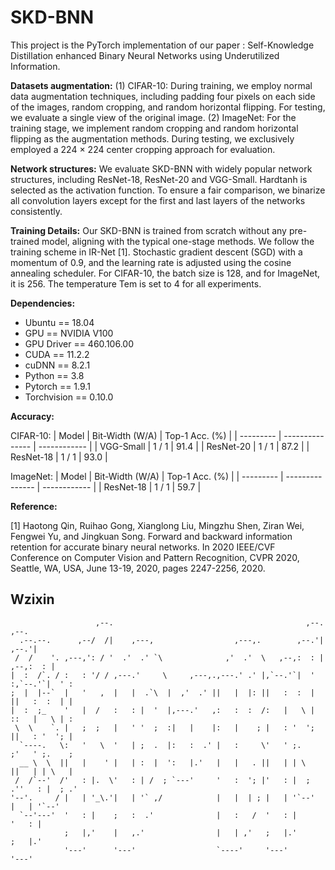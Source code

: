 # SKD-BNN

This project is the PyTorch implementation of our paper : Self-Knowledge Distillation enhanced Binary Neural Networks using Underutilized Information.

**Datasets augmentation:** (1) CIFAR-10: During training, we employ normal data augmentation techniques, including padding four pixels on each side of the images, random cropping, and random horizontal flipping. For testing, we evaluate a single view of the original image. (2) ImageNet: For the training stage, we implement random cropping and random horizontal flipping as the augmentation methods. During testing, we exclusively employed a 224 × 224 center cropping approach for evaluation.

**Network structures:** We evaluate SKD-BNN with widely popular network structures, including ResNet-18, ResNet-20 and VGG-Small. Hardtanh is selected as the activation function. To ensure a fair comparison, we binarize all convolution layers except for the first and last layers of the networks consistently.

**Training Details:** Our SKD-BNN is trained from scratch without any pre-trained model, aligning with the typical one-stage methods. We follow the training scheme in IR-Net [1]. Stochastic gradient descent (SGD) with a momentum of 0.9, and the learning rate is adjusted using the cosine annealing scheduler. For CIFAR-10, the batch size is 128, and for ImageNet, it is 256. The temperature Tem is set to 4 for all experiments.

**Dependencies:**

- Ubuntu == 18.04
- GPU == NVIDIA V100
- GPU Driver == 460.106.00
- CUDA == 11.2.2
- cuDNN == 8.2.1
- Python == 3.8
- Pytorch == 1.9.1
- Torchvision == 0.10.0

**Accuracy:** 

CIFAR-10:
|   Model   | Bit-Width (W/A) | Top-1 Acc. (%) |
| --------- | --------------- | ------------ |
| VGG-Small | 1 / 1           | 91.4         |
| ResNet-20 | 1 / 1           | 87.2         |
| ResNet-18 | 1 / 1           | 93.0         | 

ImageNet:
|   Model   | Bit-Width (W/A) | Top-1 Acc. (%) |
| --------- | --------------- | ------------ |
| ResNet-18 | 1 / 1           | 59.7         |

**Reference:** 

[1] Haotong Qin, Ruihao Gong, Xianglong Liu, Mingzhu Shen,
Ziran Wei, Fengwei Yu, and Jingkuan Song. Forward and
backward information retention for accurate binary neural networks. In 2020 IEEE/CVF Conference on Computer Vision and Pattern Recognition, CVPR 2020, Seattle, WA, USA, June 13-19, 2020, pages 2247-2256, 2020.

<!-- ## Citation

If you find our code useful for your research, please consider citing:

    @article{XXXXXX,
      title={Self-Knowledge Distillation enhanced Binary Neural Networks using Underutilized Information},
      DOI={XXXXXX},
      author={XXXXXX},
      journal={XXXXXX},
      year={XXXXXX},
      month={XXXXXX}
    } -->

## Wzixin

                                                                                        
                       ,--.                                           ,--.         ,--. 
      .--.--.      ,--/  /|    ,---,                  ,---,.        ,--.'|       ,--.'| 
     /  /    '. ,---,': / '  .'  .' `\              ,'  .'  \   ,--,:  : |   ,--,:  : | 
    |  :  /`. / :   : '/ / ,---.'     \     ,---,.,---.' .' |,`--.'`|  ' :,`--.'`|  ' : 
    ;  |  |--`  |   '   ,  |   |  .`\  |  ,'  .' ||   |  |: ||   :  :  | ||   :  :  | | 
    |  :  ;_    '   |  /   :   : |  '  |,---.'   ,:   :  :  /:   |   \ | ::   |   \ | : 
     \  \    `. |   ;  ;   |   ' '  ;  :|   |    |:   |    ; |   : '  '; ||   : '  '; | 
      `----.   \:   '   \  '   | ;  .  |:   :  .' |   :     \'   ' ;.    ;'   ' ;.    ; 
      __ \  \  ||   |    ' |   | :  |  ':   |.'   |   |   . ||   | | \   ||   | | \   | 
     /  /`--'  /'   : |.  \'   : | /  ; `---'     '   :  '; |'   : |  ; .''   : |  ; .' 
    '--'.     / |   | '_\.'|   | '` ,/            |   |  | ; |   | '`--'  |   | '`--'   
      `--'---'  '   : |    ;   :  .'              |   :   /  '   : |      '   : |       
                ;   |,'    |   ,.'                |   | ,'   ;   |.'      ;   |.'       
                '---'      '---'                  `----'     '---'        '---'         
                                                                                        
                                                                                       
